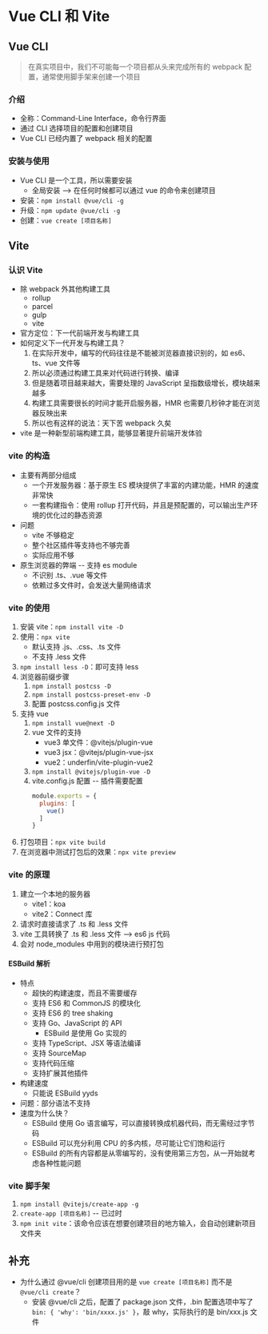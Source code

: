 <!--
 * @Author: East
 * @Date: 2021-11-09 20:55:59
 * @LastEditTime: 2021-11-10 11:03:11
 * @LastEditors: Please set LastEditors
 * @Description: VueCLI 和 Vite
 * @FilePath: \forGreaterGood\vue3\10-VueCLI和Vite.md
-->

# Vue CLI 和 Vite

## Vue CLI

> 在真实项目中，我们不可能每一个项目都从头来完成所有的 webpack 配置，通常使用脚手架来创建一个项目

### 介绍

- 全称：Command-Line Interface，命令行界面
- 通过 CLI 选择项目的配置和创建项目
- Vue CLI 已经内置了 webpack 相关的配置

### 安装与使用

- Vue CLI 是一个工具，所以需要安装
  - 全局安装 --> 在任何时候都可以通过 vue 的命令来创建项目
- 安装：`npm install @vue/cli -g`
- 升级：`npm update @vue/cli -g`
- 创建：`vue create [项目名称]`

## Vite

### 认识 Vite
+ 除 webpack 外其他构建工具
  - rollup
  - parcel
  - gulp
  - vite
+ 官方定位：下一代前端开发与构建工具
+ 如何定义下一代开发与构建工具？
  1. 在实际开发中，编写的代码往往是不能被浏览器直接识别的，如 es6、ts、vue 文件等
  2. 所以必须通过构建工具来对代码进行转换、编译
  3. 但是随着项目越来越大，需要处理的 JavaScript 呈指数级增长，模块越来越多
  4. 构建工具需要很长的时间才能开启服务器，HMR 也需要几秒钟才能在浏览器反映出来
  5. 所以也有这样的说法：天下苦 webpack 久矣
+ vite 是一种新型前端构建工具，能够显著提升前端开发体验

### vite 的构造
+ 主要有两部分组成
  - 一个开发服务器：基于原生 ES 模块提供了丰富的内建功能，HMR 的速度非常快
  - 一套构建指令：使用 rollup 打开代码，并且是预配置的，可以输出生产环境的优化过的静态资源
+ 问题
  - vite 不够稳定
  - 整个社区插件等支持也不够完善
  - 实际应用不够
+ 原生浏览器的弊端 -- 支持 es module
  - 不识别 .ts、.vue 等文件
  - 依赖过多文件时，会发送大量网络请求

### vite 的使用
1. 安装 vite：`npm install vite -D`
2. 使用：`npx vite`
   + 默认支持 .js、.css、.ts 文件
   + 不支持 .less 文件
3. `npm install less -D`：即可支持 less
4. 浏览器前缀步骤
   1. `npm install postcss -D`
   2. `npm install postcss-preset-env -D`
   3. 配置 postcss.config.js 文件
5. 支持 vue
   1. `npm install vue@next -D`
   2. vue 文件的支持
      + vue3 单文件：@vitejs/plugin-vue
      + vue3 jsx：@vitejs/plugin-vue-jsx
      + vue2：underfin/vite-plugin-vue2
   3. `npm install @vitejs/plugin-vue -D`
   4. vite.config.js 配置 -- 插件需要配置
      ```js
      module.exports = {
        plugins: [
          vue()
        ]
      }
      ```
6. 打包项目：`npx vite build`
7. 在浏览器中测试打包后的效果：`npx vite preview`
  

### vite 的原理
1. 建立一个本地的服务器
   + vite1：koa
   + vite2：Connect 库
2. 请求时直接请求了 .ts 和 .less 文件
3. vite 工具转换了 .ts 和 .less 文件 --> es6 js 代码
4. 会对 node_modules 中用到的模块进行预打包

#### ESBuild 解析
+ 特点
  - 超快的构建速度，而且不需要缓存
  - 支持 ES6 和 CommonJS 的模块化
  - 支持 ES6 的 tree shaking
  - 支持 Go、JavaScript 的 API
    - ESBuild 是使用 Go 实现的
  - 支持 TypeScript、JSX 等语法编译
  - 支持 SourceMap
  - 支持代码压缩
  - 支持扩展其他插件
+ 构建速度
  - 只能说 ESBuild yyds
+ 问题：部分语法不支持
+ 速度为什么快？
  + ESBuild 使用 Go 语言编写，可以直接转换成机器代码，而无需经过字节码
  + ESBuild 可以充分利用 CPU 的多内核，尽可能让它们饱和运行
  + ESBuild 的所有内容都是从零编写的，没有使用第三方包，从一开始就考虑各种性能问题

### vite 脚手架
1. `npm install @vitejs/create-app -g`
2. `create-app [项目名称]` -- 已过时
3. `npm init vite`：该命令应该在想要创建项目的地方输入，会自动创建新项目文件夹

## 补充

- 为什么通过 @vue/cli 创建项目用的是 `vue create [项目名称]` 而不是 `@vue/cli create`？
  - 安装 @vue/cli 之后，配置了 package.json 文件，.bin 配置选项中写了 `bin: { 'why': 'bin/xxxx.js' }`，敲 why，实际执行的是 bin/xxx.js 文件
